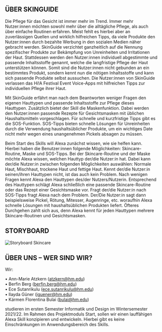 ## ÜBER SKINGUIDE

Die Pflege für das Gesicht ist immer mehr im Trend. Immer mehr Nutzer:innen möchten sowohl mehr über die alltägliche Pflege, als auch über einfache Routinen erfahren. Meist fehlt es hierbei aber an zuverlässigen Quellen und wirklich hilfreichen Tipps, da viele Produkte den Nutzer:innen durch bezahlte Werbung in den sozialen Medien näher gebracht werden. 
SkinGuide verzichtet ganzheitlich auf die Nennung spezifischer Produkte zur Bekämpfung von Unreinheiten und Irritationen der Haut. Stattdessen werden den Nutzer:innen individuell abgestimmte und passende Inhaltsstoffe genannt, welche die langfristige Pflege der Haut unterstützen können. Somit sind die Nutzer:innen nicht gebunden an ein bestimmtes Produkt, sondern kennt nun die nötigen Inhaltsstoffe und kann sich passende Produkte selbst aussuchen.
Die Nutzer:innen von SkinGuide verlassen das Hi!A Festival Event Voice-Apps mit hilfreichen Tipps zur individuellen Pflege ihrer Haut.


Mit SkinGuide erfährt man nach dem Beantworten weniger Fragen den eigenen Hauttypen und passende Inhaltsstoffe zur Pflege dieses Hauttypen. Zusätzlich bietet der Skill die Maskenfunktion. Dabei werden den Nutzer:innen passende Rezepte für Gesichtsmasken mit üblichen Haushaltsmitteln vorgeschlagen. Für schnelle und kurzfristige Tipps gibt es die SOS-Funktion. SOS-Tipps bieten schnelle Lösungen für Unreinheiten durch die Verwendung haushaltsüblicher Produkte, um ein wichtiges Date nicht mehr wegen eines unangenehmen Pickels absagen zu müssen. 


Beim Start des Skills will Alexa zunächst wissen, wie sie helfen kann. Hierbei haben die Benutzer:innen folgende Möglichkeiten: Skincare-Routine, Maske und SOS-Tipps. 
Bei der Skincare-Routine und der Maske möchte Alexa wissen, welchen Hauttyp der/die Nutzer:in hat. Dabei kann der/die Nutzer:in zwischen folgenden Möglichkeiten auswählen: Normale Haut, Mischhaut, trockene Haut und fettige Haut. Kennt der/die Nutzer:in seinen/ihren Hauttypen nicht, ist das auch kein Problem. Nach wenigen Fragen kennt Alexa den Hauttypen des/der Nutzers/Nutzerin. Entsprechend des Hauttypen schlägt Alexa schließlich eine passende Skincare-Routine oder das Rezept einer Gesichtsmaske vor. Fragt der/die Nutzer:in nach SOS-Tipps fragt Alexa nach dem Problem. Der/Die Nutzer:in sagt dann beispielsweise Pickel, Rötung, Mitesser, Augenringe, etc. woraufhin Alexa schnelle Lösungen mit haushaltsüblichen Produkten liefert. Öfteres Durchgehen zahlt sich aus, denn Alexa kennt für jeden Hauttypen mehrere Skincare-Routinen und Gesichtsmasken. 



## STORYBOARD
![Storyboard Skincare](https://user-images.githubusercontent.com/91656534/142060245-535eaa69-19ff-4a4d-876e-d404d7d08178.jpg)



## ÜBER UNS – WER SIND WIR?

Wir:

•	Ann-Marie Atzkern (atzkern@hm.edu)\
•	Berfin Berg (berfin.berg@hm.edu)\
•	Ece Sutanrikulu (ece.sutanrikulu@hm.edu)\
•	Ilayda Güner (iguener@hm.edu)\
•	Kármen Florentina Bulai (bulai@hm.edu)

studieren im ersten Semester Informatik und Design im Wintersemester 2021/22. Im Rahmen des Projektmoduls Start, sollen wir einen lauffähigen Alexa Skill konzipieren und entwickeln. Hierbei gibt es keine Einschränkungen im Anwendungsbereich des Skills.
